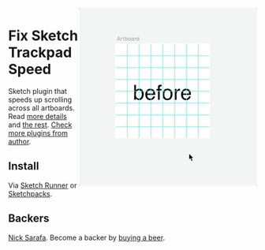 <img src="gif.gif" align="right"/>

# Fix Sketch Trackpad Speed

Sketch plugin that speeds up scrolling across all artboards. Read [more details](http://sketchplugins.com/d/481-mscontentdrawview-scrollwheelscroll-and-calculating-sketch-viewport) and [the rest](https://www.google.com/search?q=trackpad+slow+sketch). [Check more plugins from author](https://pravdomil.com/#sketch).

## Install

Via [Sketch Runner](http://sketchrunner.com) or [Sketchpacks](https://sketchpacks.com/pravdomil/FixSketchTrackpadSpeed).

## Backers
[Nick Sarafa](https://github.com/nsarafa). Become a backer by [buying a beer](https://www.paypal.com/cgi-bin/webscr?cmd=_s-xclick&hosted_button_id=BCL2X3AFQBAP2&item_name=Fix%20Sketch%20Trackpad%20Speed%20Beer).
